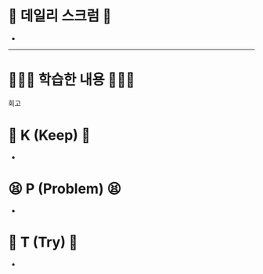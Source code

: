 # 💬 데일리 스크럼 💬
- 
***
# 🧑🏻‍💻 학습한 내용 🧑🏻‍💻

회고
# 💪 K (Keep) 💪
- 
  
# 😫 P (Problem) 😫
- 

# 🫵 T (Try) 🫵
- 

